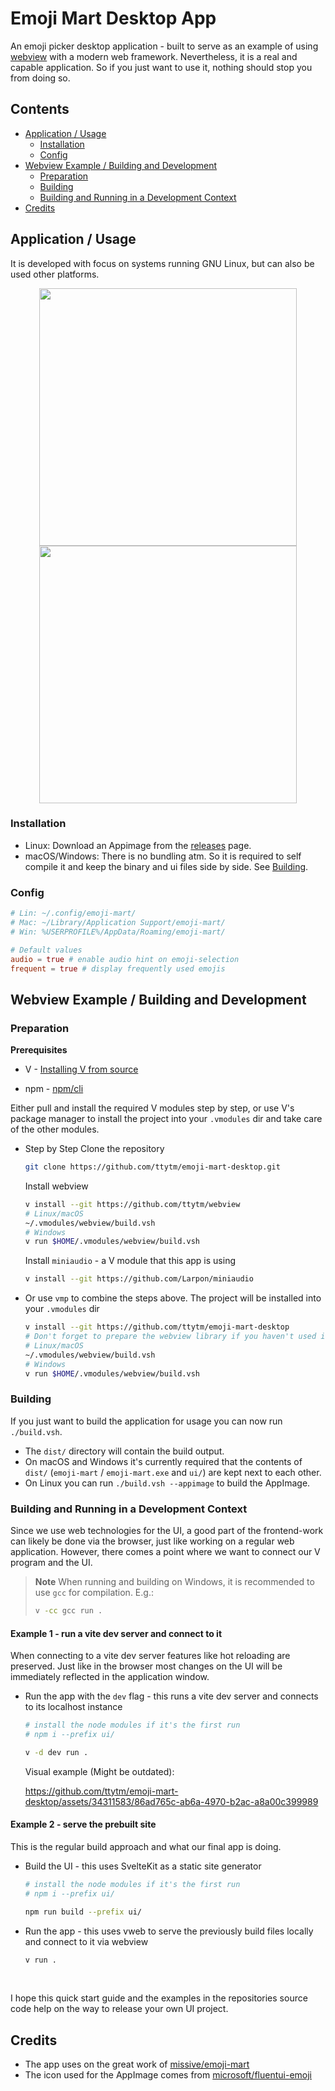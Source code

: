# Emoji Mart Desktop App

An emoji picker desktop application - built to serve as an example of using [webview](https://github.com/ttytm/webview) with a modern web framework.
Nevertheless, it is a real and capable application. So if you just want to use it, nothing should stop you from doing so.

## Contents

- [Application / Usage](#application--usage)
  - [Installation](#installation)
  - [Config](#config)
- [Webview Example / Building and Development](#webview-example--building-and-development)
  - [Preparation](#preparation)
  - [Building](#building)
  - [Building and Running in a Development Context](#building-and-running-in-a-development-context)
- [Credits](#credits)

## Application / Usage

It is developed with focus on systems running GNU Linux, but can also be used other platforms.

<div align="center">
  <img width="412" src="https://github.com/ttytm/emoji-mart-desktop/assets/34311583/bce465bb-9d72-4c96-af94-e3a758657bc3">
  <img width="412" src="https://github.com/ttytm/emoji-mart-desktop/assets/34311583/b01099d8-6883-4c4b-9346-975bf675b0a4">
</div>

### Installation

- Linux: Download an Appimage from the [releases](https://github.com/ttytm/emoji-mart-desktop/releases) page.
- macOS/Windows: There is no bundling atm. So it is required to self compile it and keep the binary and ui files side by side. See [Building](#preparation).

### Config

```toml
# Lin: ~/.config/emoji-mart/
# Mac: ~/Library/Application Support/emoji-mart/
# Win: %USERPROFILE%/AppData/Roaming/emoji-mart/

# Default values
audio = true # enable audio hint on emoji-selection
frequent = true # display frequently used emojis
```

## Webview Example / Building and Development

### Preparation

**Prerequisites**

- V - [Installing V from source](https://github.com/vlang/v#installing-v-from-source)

- npm - [npm/cli](https://github.com/npm/cli)

Either pull and install the required V modules step by step, or use V's package manager to install the project into your `.vmodules` dir and take care of the other modules.

- Step by Step
  Clone the repository
  ```sh
  git clone https://github.com/ttytm/emoji-mart-desktop.git
  ```
  Install webview
  ```sh
  v install --git https://github.com/ttytm/webview
  # Linux/macOS
  ~/.vmodules/webview/build.vsh
  # Windows
  v run $HOME/.vmodules/webview/build.vsh
  ```
  Install `miniaudio` - a V module that this app is using
  ```sh
  v install --git https://github.com/Larpon/miniaudio
  ```
- Or use `vmp` to combine the steps above. The project will be installed into your `.vmodules` dir
  ```sh
  v install --git https://github.com/ttytm/emoji-mart-desktop
  # Don't forget to prepare the webview library if you haven't used it already.
  # Linux/macOS
  ~/.vmodules/webview/build.vsh
  # Windows
  v run $HOME/.vmodules/webview/build.vsh
  ```

### Building

If you just want to build the application for usage you can now run `./build.vsh`.

- The `dist/` directory will contain the build output.
- On macOS and Windows it's currently required that the contents of `dist/` (`emoji-mart` / `emoji-mart.exe` and `ui/`) are kept next to each other.
- On Linux you can run `./build.vsh --appimage` to build the AppImage.

### Building and Running in a Development Context

Since we use web technologies for the UI, a good part of the frontend-work can likely be done via the browser, just like working on a regular web application.
However, there comes a point where we want to connect our V program and the UI.

> **Note**
> When running and building on Windows, it is recommended to use `gcc` for compilation. E.g.:
>
> ```sh
> v -cc gcc run .
> ```

#### Example 1 - run a vite dev server and connect to it

When connecting to a vite dev server features like hot reloading are preserved.
Just like in the browser most changes on the UI will be immediately reflected in the application window.

- Run the app with the `dev` flag - this runs a vite dev server and connects to its localhost instance

  ```sh
  # install the node modules if it's the first run
  # npm i --prefix ui/

  v -d dev run .
  ```

  Visual example (Might be outdated):

  https://github.com/ttytm/emoji-mart-desktop/assets/34311583/86ad765c-ab6a-4970-b2ac-a8a00c399989

#### Example 2 - serve the prebuilt site

This is the regular build approach and what our final app is doing.

- Build the UI - this uses SvelteKit as a static site generator

  ```sh
  # install the node modules if it's the first run
  # npm i --prefix ui/

  npm run build --prefix ui/
  ```

- Run the app - this uses vweb to serve the previously build files locally and connect to it via webview

  ```sh
  v run .
  ```

<br>

I hope this quick start guide and the examples in the repositories source code help on the way to release your own UI project.

## Credits

- The app uses on the great work of [missive/emoji-mart](https://github.com/missive/emoji-mart)
- The icon used for the AppImage comes from [microsoft/fluentui-emoji](https://github.com/microsoft/fluentui-emoji)
